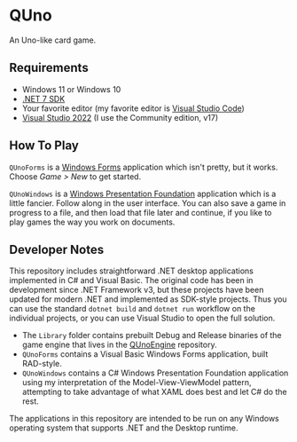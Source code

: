 # QUno

An Uno-like card game.

## Requirements

* Windows 11 or Windows 10
* [.NET 7 SDK](https://dotnet.microsoft.com/download)
* Your favorite editor (my favorite editor is [Visual Studio Code](https://code.visualstudio.com/))
* [Visual Studio 2022](https://visualstudio.microsoft.com/) (I use the Community edition, v17)

## How To Play

`QUnoForms` is a [Windows Forms](https://github.com/dotnet/winforms) application which isn't pretty, but it works. 
Choose *Game > New* to get started.

`QUnoWindows` is a [Windows Presentation Foundation](https://github.com/dotnet/wpf) application which is a little fancier. 
Follow along in the user interface. You can also save a game in progress to a file, and 
then load that file later and continue, if you like to play games the way you work on 
documents.

## Developer Notes

This repository includes straightforward .NET desktop applications implemented in C# and Visual Basic. 
The original code has been in development since .NET Framework v3, but these projects 
have been updated for modern .NET and implemented as SDK-style projects. Thus you can use the 
standard `dotnet build` and `dotnet run` workflow on the individual projects, 
or you can use Visual Studio to open the full solution. 

* The `Library` folder contains prebuilt Debug and Release binaries of the game engine 
that lives in the [QUnoEngine](https://github.com/rdeetz/QUnoEngine) repository.
* `QUnoForms` contains a Visual Basic Windows Forms application, built RAD-style.
* `QUnoWindows` contains a C# Windows Presentation Foundation application using my interpretation of the 
Model-View-ViewModel pattern, attempting to take advantage of what XAML does best and let C# do the rest.

The applications in this repository are intended to be run on any Windows operating system 
that supports .NET and the Desktop runtime.
